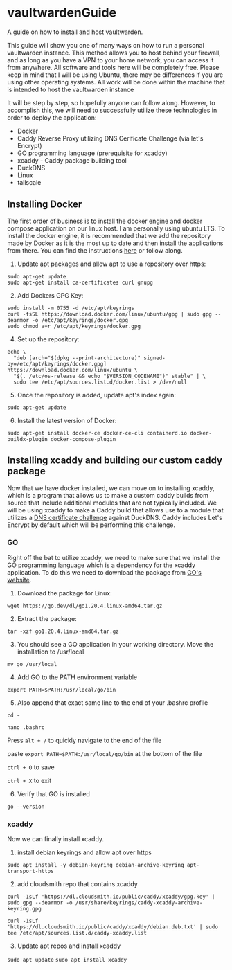 # vaultwardenGuide
A guide on how to install and host vaultwarden. 

This guide will show you one of many ways on how to run a personal vaultwarden instance. This method allows you to host behind your firewall, and as long as you have a VPN to your home network, you can access it from anywhere. All software and tools here will be completely free. Please keep in mind that I will be using Ubuntu, there may be differences if you are using other operating systems. All work will be done within the machine that is intended to host the vaultwarden instance

It will be step by step, so hopefully anyone can follow along. However, to accomplish this, we will need to successfully utilize these technologies in order to deploy the application:

- Docker
- Caddy Reverse Proxy utilizing DNS Cerificate Challenge (via let's Encrypt)
- GO programming language (prerequisite for xcaddy)
- xcaddy - Caddy package building tool
- DuckDNS
- Linux
- tailscale

## Installing Docker

The first order of business is to install the docker engine and docker compose application on our linux host. I am personally using ubuntu LTS.
To install the docker engine, it is recommended that we add the repository made by Docker as it is the most up to date and then install the applications from there. You can find the instructions [here](https://docs.docker.com/engine/install/ubuntu/) or follow along.

1. Update apt packages and allow apt to use a repository over https:
```
sudo apt-get update
sudo apt-get install ca-certificates curl gnupg
```
2. Add Dockers GPG Key:
```
sudo install -m 0755 -d /etc/apt/keyrings
curl -fsSL https://download.docker.com/linux/ubuntu/gpg | sudo gpg --dearmor -o /etc/apt/keyrings/docker.gpg
sudo chmod a+r /etc/apt/keyrings/docker.gpg
```
4. Set up the repository:
```
echo \
  "deb [arch="$(dpkg --print-architecture)" signed-by=/etc/apt/keyrings/docker.gpg] https://download.docker.com/linux/ubuntu \
  "$(. /etc/os-release && echo "$VERSION_CODENAME")" stable" | \
  sudo tee /etc/apt/sources.list.d/docker.list > /dev/null
```
5. Once the repository is added, update apt's index again:
```
sudo apt-get update
```
6. Install the latest version of Docker:
```
sudo apt-get install docker-ce docker-ce-cli containerd.io docker-buildx-plugin docker-compose-plugin
```

## Installing xcaddy and building our custom caddy package

Now that we have docker installed, we can move on to installing xcaddy, which is a program that allows us to make a custom caddy builds from source that include additional modules that are not typically included. We will be using xcaddy to make a Caddy build that allows use to a module that utilizes a [DNS certificate challenge](https://letsencrypt.org/docs/challenge-types/#dns-01-challenge) against DuckDNS. Caddy includes Let's Encrypt by default which will be performing this challenge. 

### GO

Right off the bat to utilize xcaddy, we need to make sure that we install the GO programming language which is a dependency for the xcaddy application. To do this we need to download the package from [GO's website](https://go.dev/dl/).

1. Download the package for Linux:

`wget https://go.dev/dl/go1.20.4.linux-amd64.tar.gz`

2. Extract the package:

`tar -xzf go1.20.4.linux-amd64.tar.gz`

3. You should see a GO application in your working directory. Move the installation to /usr/local

`mv go /usr/local`

4. Add GO to the PATH environment variable

`export PATH=$PATH:/usr/local/go/bin`

5. Also append that exact same line to the end of your .bashrc profile

`cd ~`

`nano .bashrc`

Press `alt + /` to quickly navigate to the end of the file

paste `export PATH=$PATH:/usr/local/go/bin` at the bottom of the file

`ctrl + O` to save

`ctrl + X` to exit

6. Verify that GO is installed

`go --version`

### xcaddy 

Now we can finally install xcaddy. 

1. install debian keyrings and allow apt over https

`sudo apt install -y debian-keyring debian-archive-keyring apt-transport-https`

2. add cloudsmith repo that contains xcaddy

`curl -1sLf 'https://dl.cloudsmith.io/public/caddy/xcaddy/gpg.key' | sudo gpg --dearmor -o /usr/share/keyrings/caddy-xcaddy-archive-keyring.gpg`

`curl -1sLf 'https://dl.cloudsmith.io/public/caddy/xcaddy/debian.deb.txt' | sudo tee /etc/apt/sources.list.d/caddy-xcaddy.list`

3. Update apt repos and install xcaddy

`sudo apt update`
`sudo apt install xcaddy`


















